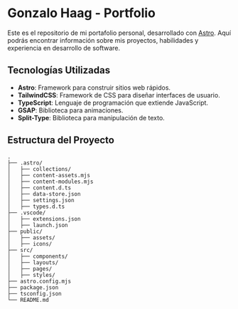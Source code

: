 # Gonzalo Haag - Portfolio

Este es el repositorio de mi portafolio personal, desarrollado con [Astro](https://astro.build/). Aquí podrás encontrar información sobre mis proyectos, habilidades y experiencia en desarrollo de software.

## Tecnologías Utilizadas

- **Astro**: Framework para construir sitios web rápidos.
- **TailwindCSS**: Framework de CSS para diseñar interfaces de usuario.
- **TypeScript**: Lenguaje de programación que extiende JavaScript.
- **GSAP**: Biblioteca para animaciones.
- **Split-Type**: Biblioteca para manipulación de texto.

## Estructura del Proyecto

```plaintext
.
├── .astro/
│   ├── collections/
│   ├── content-assets.mjs
│   ├── content-modules.mjs
│   ├── content.d.ts
│   ├── data-store.json
│   ├── settings.json
│   ├── types.d.ts
├── .vscode/
│   ├── extensions.json
│   ├── launch.json
├── public/
│   ├── assets/
│   ├── icons/
├── src/
│   ├── components/
│   ├── layouts/
│   ├── pages/
│   ├── styles/
├── astro.config.mjs
├── package.json
├── tsconfig.json
└── README.md
```
